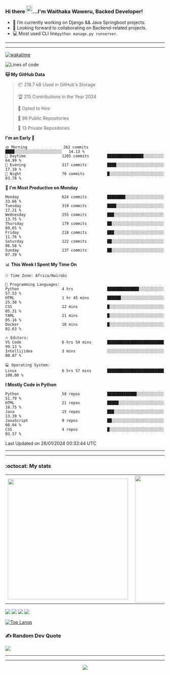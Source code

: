 ### Hi there <img src="https://user-images.githubusercontent.com/61727167/114547962-cecc6b80-9c67-11eb-9697-b1c5a8c8ff46.gif" height="25px" width="20px">...I'm Waithaka Waweru, Backed Developer!

- 🔭 I’m currently working on Django && Java Springboot projects.
- 👯 Looking forward to collaborating on Backend-related projects.
- :computer: Most used CLI line`python manage.py runserver`.
<!-- - ⚡ Fun fact: I play video games and I love watching Football *(Premier League)* && Formula 1 *(Redbull Racing)*.
 -->

<!--
- 🤔 I’m looking for help with Android Dev...
- 🌱 I’m currently learning [ReactJS](https://reactjs.org/).
-->

---
---
[![wakatime](https://wakatime.com/badge/user/bebc43a1-1078-45b8-b266-cd9a9119fb66.svg)](https://wakatime.com/@bebc43a1-1078-45b8-b266-cd9a9119fb66)
<!--START_SECTION:waka-->
![Lines of code](https://img.shields.io/badge/From%20Hello%20World%20I%27ve%20Written-1.7%20million%20lines%20of%20code-blue)

**🐱 My GitHub Data** 

> 📦 218.7 kB Used in GitHub's Storage 
 > 
> 🏆 215 Contributions in the Year 2024
 > 
> 💼 Opted to Hire
 > 
> 📜 99 Public Repositories 
 > 
> 🔑 13 Private Repositories 
 > 
**I'm an Early 🐤** 

```text
🌞 Morning                262 commits         ████░░░░░░░░░░░░░░░░░░░░░   14.13 % 
🌆 Daytime                1205 commits        ████████████████░░░░░░░░░   64.99 % 
🌃 Evening                317 commits         ████░░░░░░░░░░░░░░░░░░░░░   17.10 % 
🌙 Night                  70 commits          █░░░░░░░░░░░░░░░░░░░░░░░░   03.78 % 
```
📅 **I'm Most Productive on Monday** 

```text
Monday                   624 commits         ████████░░░░░░░░░░░░░░░░░   33.66 % 
Tuesday                  319 commits         ████░░░░░░░░░░░░░░░░░░░░░   17.21 % 
Wednesday                255 commits         ███░░░░░░░░░░░░░░░░░░░░░░   13.75 % 
Thursday                 179 commits         ██░░░░░░░░░░░░░░░░░░░░░░░   09.65 % 
Friday                   218 commits         ███░░░░░░░░░░░░░░░░░░░░░░   11.76 % 
Saturday                 122 commits         ██░░░░░░░░░░░░░░░░░░░░░░░   06.58 % 
Sunday                   137 commits         ██░░░░░░░░░░░░░░░░░░░░░░░   07.39 % 
```


📊 **This Week I Spent My Time On** 

```text
🕑︎ Time Zone: Africa/Nairobi

💬 Programming Languages: 
Python                   4 hrs               ██████████████░░░░░░░░░░░   57.53 % 
HTML                     1 hr 45 mins        ██████░░░░░░░░░░░░░░░░░░░   25.30 % 
CSS                      22 mins             █░░░░░░░░░░░░░░░░░░░░░░░░   05.31 % 
YAML                     21 mins             █░░░░░░░░░░░░░░░░░░░░░░░░   05.16 % 
Docker                   10 mins             █░░░░░░░░░░░░░░░░░░░░░░░░   02.63 % 

🔥 Editors: 
VS Code                  6 hrs 54 mins       █████████████████████████   99.13 % 
Intellijidea             3 mins              ░░░░░░░░░░░░░░░░░░░░░░░░░   00.87 % 

💻 Operating System: 
Linux                    6 hrs 57 mins       █████████████████████████   100.00 % 
```

**I Mostly Code in Python** 

```text
Python                   58 repos            █████████████░░░░░░░░░░░░   51.79 % 
HTML                     21 repos            █████░░░░░░░░░░░░░░░░░░░░   18.75 % 
Java                     15 repos            ███░░░░░░░░░░░░░░░░░░░░░░   13.39 % 
JavaScript               9 repos             ██░░░░░░░░░░░░░░░░░░░░░░░   08.04 % 
CSS                      4 repos             █░░░░░░░░░░░░░░░░░░░░░░░░   03.57 % 
```




 Last Updated on 28/01/2024 00:33:44 UTC
<!--END_SECTION:waka-->


<!--
### Connect With Me:


<a href="https://twitter.com/itsweshy" target="_blank">
<img src=https://img.shields.io/badge/twitter-%2300acee.svg?&style=for-the-badge&logo=twitter&logoColor=white alt=twitter style="margin-bottom: 5px;" />
</a>
<a href="https://dev.to/itsweshy" target="_blank">
<img src=https://img.shields.io/badge/dev.to-%2308090A.svg?&style=for-the-badge&logo=dev.to&logoColor=white alt=devto style="margin-bottom: 5px;" />
</a>
<a href="https://linkedin.com/in/waithaka-waweru" target="_blank">
<img src=https://img.shields.io/badge/linkedin-%231E77B5.svg?&style=for-the-badge&logo=linkedin&logoColor=white alt=linkedin style="margin-bottom: 5px;" />
</a> 
-->

---
---

<!-- ## My Github Stats -->
<!-- <img src="https://github-readme-stats.vercel.app/api?username=weshy007&&show_icons=true&count_private=true&theme=radical"/><img src="https://github-readme-streak-stats.herokuapp.com/?user=weshy007&theme=radical"/>

<div align="center">
<img src="https://komarev.com/ghpvc/?username=weshy007&&style=flat-square" align="center" />
</div>  -->

### :octocat: My stats
  <table>
  <tr>
      <td><img width="380px" align="left" src="https://github-readme-stats.vercel.app/api?username=weshy007&show_icons=true&count_private=true&include_all_commits=true&theme=tokyonight"/></td>
    <td><img width="400px" align="right" src="https://github-readme-streak-stats.herokuapp.com/?user=weshy007&show_icons=true&locale=en&layout=compact&theme=tokyonight"/></td>
  
  </tr>   
</table>

![](https://raw.githubusercontent.com/weshy007/github-stats/master/generated/overview.svg#gh-dark-mode-only)
![](https://raw.githubusercontent.com/weshy007/github-stats/master/generated/overview.svg#gh-light-mode-only)
![](https://raw.githubusercontent.com/weshy007/github-stats/master/generated/languages.svg#gh-dark-mode-only)
![](https://raw.githubusercontent.com/weshy007/github-stats/master/generated/languages.svg#gh-light-mode-only)

  
[![Top Langs](https://github-readme-stats.vercel.app/api/top-langs/?username=weshy007&layout=compact&theme=tokyonight&langs_count=10)](https://github.com/weshy007/github-readme-stats)


### ✍️ Random Dev Quote
![](https://quotes-github-readme.vercel.app/api?type=horizontal&theme=tokyonight&layout=compact)

---
---

<!-- <a href="https://github.com/weshy007/github-readme-activity-graph"><img alt="Activity graph" width = "900" height = "300" src="https://activity-graph.herokuapp.com/graph?username=weshy007&bg_color=1F222E&theme=material-palenight&line=D9E650&point=FFFFFF&hide_border=true" align = "left" />
</a> -->

<div align="center">
<img src="https://komarev.com/ghpvc/?username=weshy007&&style=flat-square" align="center" />
</div> 
